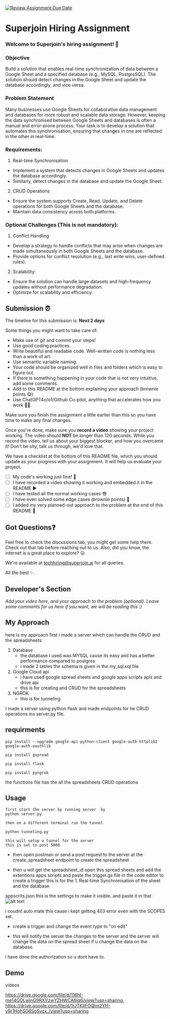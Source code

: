 [![Review Assignment Due Date](https://classroom.github.com/assets/deadline-readme-button-22041afd0340ce965d47ae6ef1cefeee28c7c493a6346c4f15d667ab976d596c.svg)](https://classroom.github.com/a/AHFn7Vbn)
# Superjoin Hiring Assignment

### Welcome to Superjoin's hiring assignment! 🚀

### Objective
Build a solution that enables real-time synchronization of data between a Google Sheet and a specified database (e.g., MySQL, PostgreSQL). The solution should detect changes in the Google Sheet and update the database accordingly, and vice versa.

### Problem Statement
Many businesses use Google Sheets for collaborative data management and databases for more robust and scalable data storage. However, keeping the data synchronised between Google Sheets and databases is often a manual and error-prone process. Your task is to develop a solution that automates this synchronisation, ensuring that changes in one are reflected in the other in real-time.

### Requirements:
1. Real-time Synchronisation
  - Implement a system that detects changes in Google Sheets and updates the database accordingly.
   - Similarly, detect changes in the database and update the Google Sheet.
  2.	CRUD Operations
   - Ensure the system supports Create, Read, Update, and Delete operations for both Google Sheets and the database.
   - Maintain data consistency across both platforms.
   
### Optional Challenges (This is not mandatory):
1. Conflict Handling
- Develop a strategy to handle conflicts that may arise when changes are made simultaneously in both Google Sheets and the database.
- Provide options for conflict resolution (e.g., last write wins, user-defined rules).
    
2. Scalability: 	
- Ensure the solution can handle large datasets and high-frequency updates without performance degradation.
- Optimize for scalability and efficiency.

## Submission ⏰
The timeline for this submission is: **Next 2 days**

Some things you might want to take care of:
- Make use of git and commit your steps!
- Use good coding practices.
- Write beautiful and readable code. Well-written code is nothing less than a work of art.
- Use semantic variable naming.
- Your code should be organized well in files and folders which is easy to figure out.
- If there is something happening in your code that is not very intuitive, add some comments.
- Add to this README at the bottom explaining your approach (brownie points 😋)
- Use ChatGPT4o/o1/Github Co-pilot, anything that accelerates how you work 💪🏽. 

Make sure you finish the assignment a little earlier than this so you have time to make any final changes.

Once you're done, make sure you **record a video** showing your project working. The video should **NOT** be longer than 120 seconds. While you record the video, tell us about your biggest blocker, and how you overcame it! Don't be shy, talk us through, we'd love that.

We have a checklist at the bottom of this README file, which you should update as your progress with your assignment. It will help us evaluate your project.

- [ ] My code's working just fine! 🥳
- [ ] I have recorded a video showing it working and embedded it in the README ▶️
- [ ] I have tested all the normal working cases 😎
- [ ] I have even solved some edge cases (brownie points) 💪
- [ ] I added my very planned-out approach to the problem at the end of this README 📜

## Got Questions❓
Feel free to check the discussions tab, you might get some help there. Check out that tab before reaching out to us. Also, did you know, the internet is a great place to explore? 😛

We're available at techhiring@superjoin.ai for all queries. 

All the best ✨.

## Developer's Section
*Add your video here, and your approach to the problem (optional). Leave some comments for us here if you want, we will be reading this :)*

## My Approach

here is my approach 
first i made a server which can handle the CRUD and the spreadsheets

1. Database
      - the database I used was MYSQL cause its easy and has a better performance compared to postgres
      - i made 2 tables the schema is given in the my_sql.sql file
2. Google Cloud api
      - i have used google spread sheets and google apps scripts apis and drive api 
      - this is for creating and CRUD for the spreadsheets
3. NGROK
    - this is for tunneling


I made a server using python flask and made endpoints for he CRUD operations ins server.py file.

## requirments

    pip install --upgrade google-api-python-client google-auth-httplib2 google-auth-oauthlib

    pip install gspread

    pip install flask

    pip install pyngrok 


the functions file has the all the spreadsheets CRUD operations

## Usage
    

    first start the server by running server  by
    python server.py

    then on a different terminal run the tunnel

    python tunneling.py

    this will setup a tunnel for the server 
    this is set to post 5000

- then open postman or send a post request  to the server at the  create_spreadsheet endpoint to create the spreadsheet

- then u will get the spreadsheet_id open this spread sheets and add the extentions apps scripts and paste the trigger.gs file in the code editor to create a trigger this is for the 1. Real-time Synchronisation of the sheet and the database 

appscrits.json
this is the settings to make it visible.
and paste it in that
![alt text](image.png)

i coudnt auto mate this cause i kept getting 403 error even with the SCOPES set.

- create a trigger and change the event type to "on edit"

- this will notify the server the changes to the server and the server will change the data on the spread sheet if u change the data on the database.


i have done the authorization so u dont have to.

## Demo

videos

https://drive.google.com/file/d/116hI-me14GOLwjnG9RXVzwYZHWCA6lq6/view?usp=sharing, 
https://drive.google.com/file/d/1rJTKIlFOQIm2YH-v9r1HohS06SgSvcx_/view?usp=sharing
